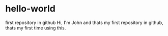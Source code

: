 # hello-world
first repository in github
Hi, I'm John and thats my first repository in github, thats my first time using this.
